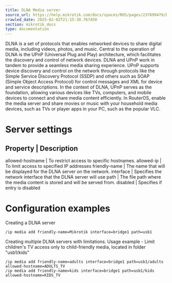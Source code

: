 ```yaml
---
title: DLNA Media server
source_url: https://help.mikrotik.com/docs/spaces/ROS/pages/237699479/DLNA+Media+server,
crawled_date: 2025-02-02T21:15:30.767450
section: mikrotik_docs
type: documentation
---
```


DLNA is a set of protocols that enables networked devices to share digital media, including videos, photos, and music. Central to the operation of DLNA is the UPnP (Universal Plug and Play) architecture, which facilitates the discovery and control of network devices.
DLNA and UPnP work in tandem to provide a seamless media sharing experience. UPnP supports device discovery and control on the network through protocols like the Simple Service Discovery Protocol (SSDP) and others such as SOAP (Simple Object Access Protocol) for control messages and XML for device and service descriptions. In the context of DLNA, UPnP serves as the foundation, allowing various devices like TVs, computers, and mobile devices to connect and share media content efficiently.
In RouterOS, enable the media server and share movies or music with your household media devices, such as TVs or player apps in your PC, such as the popular VLC.
# Server settings
Property | Description
----------------------
allowed-hostname | To restrict access to specific hostnames.
allowed-ip | To limit access to specified IP addresses
friendly-name | The name that will be displayed for the DLNA server on the network.
interface | Specifies the network interface that the DLNA server will use
path | The file path where the media content is stored and will be served from.
disabled | Specifies if entry is disabled
# Configuration examples
Creating a DLNA server
```
/ip media add friendly-name=Mikrotik interface=bridge1 path=usb1
```
Creating multiple DLNA servers with limitations. Usage example - Limit children's TV access only to child-friendly media, located in folder "usb1/kids"
```
/ip media add friendly-name=adults interface=bridge1 path=usb1/adults allowed-hostname=ADULTS_TV
/ip media add friendly-name=kids interface=bridge1 path=usb1/kids allowed-hostname=KIDS_TV
```
